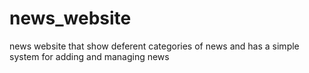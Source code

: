 # news_website
news website that show deferent categories of news and has a simple system for adding and managing news
